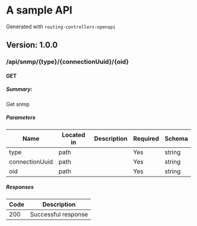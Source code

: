 # A sample API
Generated with `routing-controllers-openapi`

## Version: 1.0.0

### /api/snmp/{type}/{connectionUuid}/{oid}

#### GET
##### Summary:

Get snmp

##### Parameters

| Name | Located in | Description | Required | Schema |
| ---- | ---------- | ----------- | -------- | ---- |
| type | path |  | Yes | string |
| connectionUuid | path |  | Yes | string |
| oid | path |  | Yes | string |

##### Responses

| Code | Description |
| ---- | ----------- |
| 200 | Successful response |
